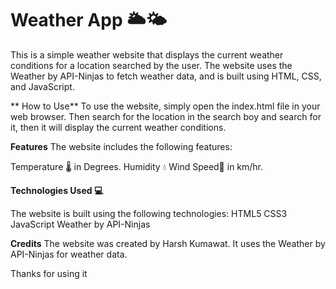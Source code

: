 # Weather App 🌥️🌤️

This is a simple weather website that displays the current weather conditions for a location searched by the user. The website uses the Weather by API-Ninjas to fetch weather data, and is built using HTML, CSS, and JavaScript.

**
How to Use**
To use the website, simply open the index.html file in your web browser. Then search for the location in the search boy and search for it, then it will display the current weather conditions. 

**Features**
The website includes the following features:

Temperature 🌡️ in Degrees.
Humidity 💧
Wind Speed🍃 in km/hr.


**Technologies Used 💻**
 
 The website is built using the following technologies:
HTML5
CSS3
JavaScript
Weather by API-Ninjas

**Credits**
The website was created by Harsh Kumawat. It uses the Weather by API-Ninjas for weather data.

Thanks for using it
